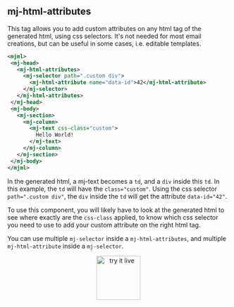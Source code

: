 ## mj-html-attributes

This tag allows you to add custom attributes on any html tag of the generated html, using css selectors.
It's not needed for most email creations, but can be useful in some cases, i.e. editable templates.

 ```xml
<mjml>
  <mj-head>
    <mj-html-attributes>
      <mj-selector path=".custom div">
        <mj-html-attribute name="data-id">42</mj-html-attribute>
      </mj-selector>
    </mj-html-attributes>
  </mj-head>
  <mj-body>
    <mj-section>
      <mj-column>
        <mj-text css-class="custom">
          Hello World!
        </mj-text>
      </mj-column>
    </mj-section>
  </mj-body>
</mjml>
 ```

In the generated html, a mj-text becomes a `td`, and a `div` inside this `td`. In this example, the `td` will have the `class="custom"`. Using the css selector `path=".custom div"`, the `div` inside the `td` will get the attribute `data-id="42"`.

To use this component, you will likely have to look at the generated html to see where exactly are the `css-class` applied, to know which css selector you need to use to add your custom attribute on the right html tag.

You can use multiple `mj-selector` inside a `mj-html-attributes`, and multiple `mj-html-attribute` inside a `mj-selector`.
  

<p align="center">
  <a href="https://mjml.io/try-it-live/components/head-html-attributes">
    <img width="100px" src="https://mjml.io/assets/img/svg/TRYITLIVE.svg" alt="try it live" />
  </a>
</p>
